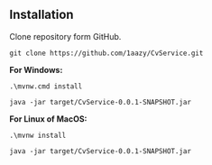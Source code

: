 ## Installation
Clone repository form GitHub.
```shell
git clone https://github.com/1aazy/CvService.git
```

**For Windows:** <br />
```shell
.\mvnw.cmd install

java -jar target/CvService-0.0.1-SNAPSHOT.jar
```

**For Linux of MacOS:** <br />
```shell
.\mvnw install

java -jar target/CvService-0.0.1-SNAPSHOT.jar
```
